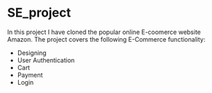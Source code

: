 # SE_project
 
In this project I have cloned the popular online E-coomerce website Amazon. 
The project covers the following E-Commerce functionality:
* Designing
* User Authentication
* Cart
* Payment
* Login

